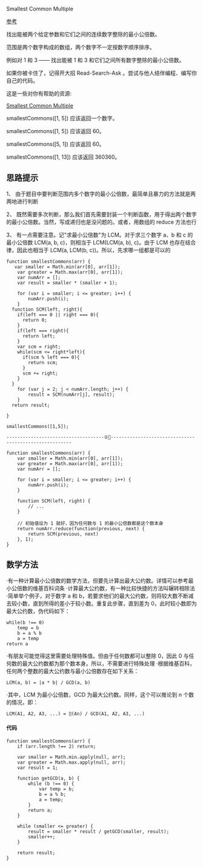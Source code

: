 Smallest Common Multiple

[参考](https://github.com/FreeCodeCampChina/freecodecamp.cn/wiki/smallest-common-multiple)

找出能被两个给定参数和它们之间的连续数字整除的最小公倍数。

范围是两个数字构成的数组，两个数字不一定按数字顺序排序。

例如对 1 和 3 —— 找出能被 1 和 3 和它们之间所有数字整除的最小公倍数。

如果你被卡住了，记得开大招 Read-Search-Ask 。尝试与他人结伴编程、编写你自己的代码。

这是一些对你有帮助的资源:

[Smallest Common Multiple](https://www.mathsisfun.com/least-common-multiple.html)

smallestCommons([1, 5]) 应该返回一个数字。

smallestCommons([1, 5]) 应该返回 60。

smallestCommons([5, 1]) 应该返回 60。

smallestCommons([1, 13]) 应该返回 360360。

## 思路提示
1、 由于题目中要判断范围内多个数字的最小公倍数，最简单且暴力的方法就是两两地进行判断

2、 既然需要多次判断，那么我们首先需要封装一个判断函数，用于得出两个数字的最小公倍数。当然，写成递归也是没问题的。或者，用数组的 reduce 方法也行

3、 有一点需要注意。记"求最小公倍数"为 LCM。对于求三个数字 a、b 和 c 的最小公倍数 LCM(a, b, c)，则相当于 LCM(LCM(a, b), c)。由于 LCM 也存在结合律，因此也相当于 LCM(a, LCM(b, c))。所以，先求哪一组都是可以的

```
function smallestCommons(arr) {
   var smaller = Math.min(arr[0], arr[1]);
    var greater = Math.max(arr[0], arr[1]);
    var numArr = [];
    var result = smaller * (smaller + 1);
   
    for (var i = smaller; i <= greater; i++) {
        numArr.push(i);
    }
  function SCM(left, right){
    if(left === 0 || right === 0){
      return 0;
    }
    if(left === right){
      return left;
    }
    var scm = right;
    while(scm <= right*left){
      if(scm % left === 0){
        return scm;
      }
      scm += right;
    }
  }
    for (var j = 2; j < numArr.length; j++) {
        result = SCM(numArr[j], result);
    }
  return result;
  
}

smallestCommons([1,5]);

------------------------------------②🎈-------------------------------------------------------

function smallestCommons(arr) {
    var smaller = Math.min(arr[0], arr[1]);
    var greater = Math.max(arr[0], arr[1]);
    var numArr = [];
    
    for (var i = smaller; i <= greater; i++) {
        numArr.push(i);
    }
    
    function SCM(left, right) {
        // ...
    }
    
    // 初始值设为 1 就好，因为任何数与 1 的最小公倍数都是这个数本身
    return numArr.reduce(function(previous, next) {
        return SCM(previous, next)
    }, 1);
}

```

## 数学方法
·有一种计算最小公倍数的数学方法，但要先计算出最大公约数。详情可以参考最小公倍数的维基百科词条
 ·计算最大公约数，有一种比较快捷的方法叫辗转相除法
 ·简单举个例子，对于数字 a 和 b，若要求他们的最大公约数，则将较大数不断减去较小数，直到所得的差小于较小数。重复此步骤，直到差为 0，此时较小数即为最大公约数，伪代码如下：
```
while(b !== 0)
    temp = b
    b = a % b
    a = temp
return a
```
·有朋友可能觉得这里需要处理特殊值。但由于任何数都可以整除 0，因此 0 与任何数的最大公约数都为那个数本身。所以，不需要进行特殊处理
·根据维基百科，任何两个整数的最大公约数与最小公倍数存在如下关系：

```
LCM(a, b) = |a * b| / GCD(a, b)
```
·其中，LCM 为最小公倍数，GCD 为最大公约数。同样，这个可以推论到 n 个数的情况，即：
```
LCM(A1, A2, A3, ...) = ∏(An) / GCD(A1, A2, A3, ...)
```

#### 代码
```
function smallestCommons(arr) {
    if (arr.length !== 2) return;

    var smaller = Math.min.apply(null, arr);
    var greater = Math.max.apply(null, arr);
    var result = 1;
    
    function getGCD(a, b) {
        while (b !== 0) {
            var temp = b;
            b = a % b;
            a = temp;
        }
        return a;
    }
    
    while (smaller <= greater) {
        result = smaller * result / getGCD(smaller, result);
        smaller++;
    }
    
    return result;
}
```